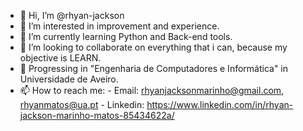 - 👋 Hi, I’m @rhyan-jackson
- 👀 I’m interested in improvement and experience.
- 🌱 I’m currently learning Python and Back-end tools.
- 💞️ I’m looking to collaborate on everything that i can, because my objective is LEARN.
- 📖 Progressing in "Engenharia de Computadores e Informática" in Universidade de Aveiro.
- 📫 How to reach me:
            - Email: rhyanjacksonmarinho@gmail.com, rhyanmatos@ua.pt
            - Linkedin: https://www.linkedin.com/in/rhyan-jackson-marinho-matos-85434622a/
<!---
rhyan-jackson/rhyan-jackson is a ✨ special ✨ repository because its `README.md` (this file) appears on your GitHub profile.
You can click the Preview link to take a look at your changes.
--->
